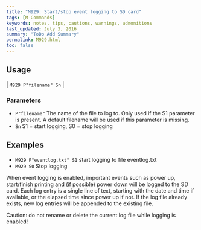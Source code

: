 ```yaml
---
title: "M929: Start/stop event logging to SD card" 
tags: [M-Commands]
keywords: notes, tips, cautions, warnings, admonitions
last_updated: July 3, 2016
summary: "ToDo Add Summary"
permalink: M929.html
toc: false
---
```



## Usage ##

| `M929 P"filename" Sn` | 

### Parameters ###

+ `P"filename"` The name of the file to log to. Only used if the S1 parameter is present. A default filename will be used if this parameter is missing.
+ `Sn` S1 = start logging, S0 = stop logging

## Examples ##

+ `M929 P"eventlog.txt" S1` start logging to file eventlog.txt
+ `M929 S0` Stop logging

When event logging is enabled, important events such as power up, start/finish printing and (if possible) power down will be logged to the SD card. Each log entry is a single line of text, starting with the date and time if available, or the elapsed time since power up if not. If the log file already exists, new log entries will be appended to the existing file.

Caution: do not rename or delete the current log file while logging is enabled!

